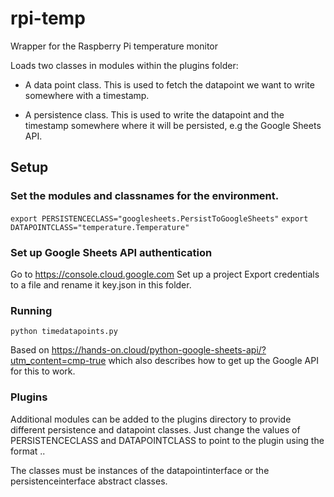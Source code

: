 # rpi-temp

Wrapper for the Raspberry Pi temperature monitor

Loads two classes in modules within the plugins folder:

 - A data point class. This is used to fetch the datapoint we want to write somewhere with a timestamp.

 - A persistence class. This is used to write the datapoint and the timestamp somewhere where it will be persisted, e.g the Google Sheets API.

## Setup

### Set the modules and classnames for the environment.
`export PERSISTENCECLASS="googlesheets.PersistToGoogleSheets"`
`export DATAPOINTCLASS="temperature.Temperature"`

### Set up Google Sheets API authentication
Go to https://console.cloud.google.com
Set up a project
Export credentials to a file and rename it key.json in this folder.

### Running
`python timedatapoints.py`

Based on https://hands-on.cloud/python-google-sheets-api/?utm_content=cmp-true which also describes how to get up the Google API for this to work.

### Plugins
Additional modules can be added to the plugins directory to provide different persistence and datapoint classes. Just change the values of PERSISTENCECLASS and DATAPOINTCLASS to point to the plugin using the format <modulename>.<classname>.

The classes must be instances of the datapointinterface or the persistenceinterface abstract classes. 

